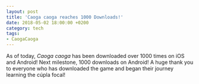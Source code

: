 ```yaml
---
layout: post
title: 'Caoga caoga reaches 1000 Downloads!'
date: 2018-05-02 18:00:00 +0200
category: tech
tags:
- CaogaCaoga
---
```


As of today, *Caoga caoga* has been downloaded over 1000 times on iOS and Android! Next milestone, 1000 downloads on Android! A huge thank you to everyone who has downloaded the game and began their journey learning the cúpla focal!
